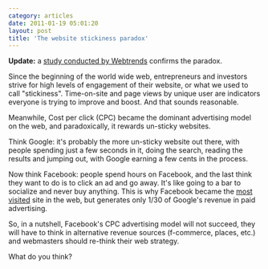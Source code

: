 ```yaml
---
category: articles
date: 2011-01-19 05:01:20
layout: post
title: 'The website stickiness paradox'
---
```


<p><strong>Update:</strong> a <a href="http://mashable.com/2011/01/31/facebook-half-click-throughs/">study conducted  by Webtrends</a> confirms the paradox.</strong></p><p>Since the beginning of the world wide web, entrepreneurs and investors strive for high levels of engagement of their website, or what we used to call "stickiness". Time-on-site and page views by unique user are indicators everyone is trying to improve and boost. And that sounds reasonable.</p><p>Meanwhile, Cost per click (CPC) became the dominant advertising model on the web, and paradoxically, it rewards un-sticky websites.</p><p>Think Google: it's probably the more un-sticky website out there, with people spending just a few seconds in it, doing the search, reading the results and jumping out, with Google earning a few cents in the process.</p><p>Now think Facebook: people spend hours on Facebook, and the last think they want to do is to click an ad and go away. It's like going to a bar to socialize and never buy anything. This is why Facebook became the <a href="http://money.cnn.com/2010/03/16/technology/facebook_most_visited/">most visited</a> site in the web, but generates only 1/30 of Google's revenue in paid advertising.</p><p>So, in a nutshell, Facebook's CPC advertising model will not succeed, they will have to think in alternative revenue sources (f-commerce, places, etc.) and webmasters should re-think their web strategy.</p><p>What do you think?</p>
